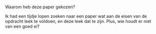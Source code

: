 Waarom heb deze paper gekozen?

Ik had een tijdje lopen zoeken naar een paper wat aan de eisen van de opdracht leek te voldoen, en deze leek dat te zijn.
Plus, wie houdt er niet van een goed ei?
